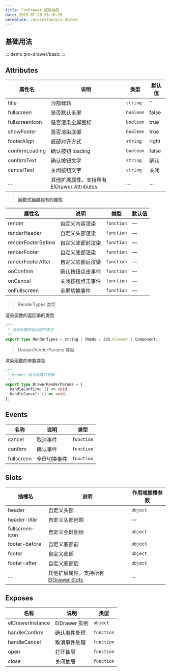 ```yaml
---
title: ProDrawer 超级抽屉
date: 2025-07-20 23:16:28
permalink: /ecosystem/pro-drawer
---
```


## 基础用法

::: demo
pro-drawer/basic
:::

## Attributes

| 属性名         | 说明                                                                                                                 | 类型                                                     | 默认值 |
| -------------- | -------------------------------------------------------------------------------------------------------------------- | -------------------------------------------------------- | ------ |
| title          | 顶部标题                                                                                                             | `string`                                                 | ''     |
| fullscreen     | 是否默认全屏                                                                                                         | `boolean`                                                | false  |
| fullscreenIcon | 是否渲染全屏图标                                                                                                     | `boolean`                                                | true   |
| showFooter     | 是否渲染底部                                                                                                         | `boolean`                                                | true   |
| footerAlign    | 底部对齐方式                                                                                                         | `string` <Tip content="'left' \| 'right' \| 'center'" /> | right  |
| confirmLoading | 确认按钮 loading                                                                                                     | `boolean`                                                | false  |
| confirmText    | 确认按钮文字                                                                                                         | `string`                                                 | 确认   |
| cancelText     | 关闭按钮文字                                                                                                         | `string`                                                 | 关闭   |
| ...            | 其他扩展属性，支持所有 [ElDrawer Attributes](https://element-plus.org/zh-CN/component/drawer.html#drawer-attributes) | ...                                                      | ...    |

> **函数式抽屉独有的属性**

| 属性名             | 说明             | 类型                                                                    | 默认值 |
| ------------------ | ---------------- | ----------------------------------------------------------------------- | ------ |
| render             | 自定义内容渲染   | `function` <Tip content="() => RenderTypes" />                          | —      |
| renderHeader       | 自定义头部渲染   | `function` <Tip content="(scope: any) => RenderTypes" />                | —      |
| renderFooterBefore | 自定义底部前渲染 | `function` <Tip content="(scope: DrawerRenderParams) => RenderTypes" /> | —      |
| renderFooter       | 自定义底部渲染   | `function` <Tip content="(scope: DrawerRenderParams) => RenderTypes" /> | —      |
| renderFooterAfter  | 自定义底部后渲染 | `function` <Tip content="(scope: DrawerRenderParams) => RenderTypes" /> | —      |
| onConfirm          | 确认按钮点击事件 | `function` <Tip content="(closeDrawer: () => void) => unknown" />       | —      |
| onCancel           | 关闭按钮点击事件 | `function` <Tip content="(closeDrawer: () => void) => unknown" />       | —      |
| onFullscreen       | 全屏切换事件     | `function` <Tip content="(isFullscreen: boolean) => void" />            | —      |

> RenderTypes 类型

渲染函数的返回值的类型

```ts
/**
 * 渲染函数的返回值的类型
 */
export type RenderTypes = string | VNode | JSX.Element | Component;
```

> DrawerRenderParams 类型

渲染函数的参数类型

```ts
/**
 * Render 相关函数的参数
 */
export type DrawerRenderParams = {
  handleConfirm: () => void;
  handleCancel: () => void;
};
```

## Events

| 名称       | 说明         | 类型                                                         |
| ---------- | ------------ | ------------------------------------------------------------ |
| cancel     | 取消事件     | `function` <Tip content="() => void" />                      |
| confirm    | 确认事件     | `function` <Tip content="() => void" />                      |
| fullscreen | 全屏切换事件 | `function` <Tip content="(isFullscreen: boolean) => void" /> |

## Slots

| 插槽名          | 说明                                                                                                      | 作用域插槽参数                                                                                                 |
| --------------- | --------------------------------------------------------------------------------------------------------- | -------------------------------------------------------------------------------------------------------------- |
| header          | 自定义头部                                                                                                | `object` <Tip content="ElDrawer header slot props" />                                                          |
| header-title    | 自定义头部标题                                                                                            | —                                                                                                              |
| fullscreen-icon | 自定义全屏图标                                                                                            | `object` <Tip content="{ isFullscreen: boolean, toggleFullscreen: () => void }" />                             |
| footer-before   | 自定义底部前                                                                                              | `object` <Tip content="{ handleConfirm: () => void, handleCancel: () => void, model: Record<string, any> }" /> |
| footer          | 自定义底部                                                                                                | `object` <Tip content="{ handleConfirm: () => void, handleCancel: () => void, model: Record<string, any> }" /> |
| footer-after    | 自定义底部后                                                                                              | `object` <Tip content="{ handleConfirm: () => void, handleCancel: () => void, model: Record<string, any> }" /> |
| ...             | 其他扩展属性，支持所有 [ElDrawer Slots](https://element-plus.org/zh-CN/component/drawer.html#drawer-插槽) | ...                                                                                                            |

## Exposes

| 名称             | 说明          | 类型                                    |
| ---------------- | ------------- | --------------------------------------- |
| elDrawerInstance | ElDrawer 实例 | `object` <Tip content="DrawerProps" />  |
| handleConfirm    | 确认事件处理  | `function` <Tip content="() => void" /> |
| handleCancel     | 取消事件处理  | `function` <Tip content="() => void" /> |
| open             | 打开抽屉      | `function` <Tip content="() => void" /> |
| close            | 关闭抽屉      | `function` <Tip content="() => void" /> |
